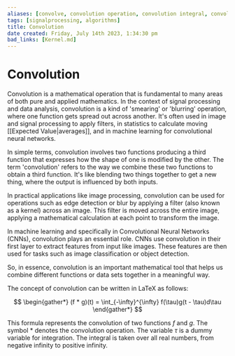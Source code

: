```yaml
---
aliases: [convolve, convolution operation, convolution integral, convolution integration]
tags: [signalprocessing, algorithms]
title: Convolution
date created: Friday, July 14th 2023, 1:34:30 pm
bad_links: [Kernel.md]
---
```

# Convolution

Convolution is a mathematical operation that is fundamental to many areas of both pure and applied mathematics. In the context of signal processing and data analysis, convolution is a kind of 'smearing' or 'blurring' operation, where one function gets spread out across another. It's often used in image and signal processing to apply filters, in statistics to calculate moving [[Expected Value|averages]], and in machine learning for convolutional neural networks.

In simple terms, convolution involves two functions producing a third function that expresses how the shape of one is modified by the other. The term 'convolution' refers to the way we combine these two functions to obtain a third function. It's like blending two things together to get a new thing, where the output is influenced by both inputs.

In practical applications like image processing, convolution can be used for operations such as edge detection or blur by applying a filter (also known as a kernel) across an image. This filter is moved across the entire image, applying a mathematical calculation at each point to transform the image.

In machine learning and specifically in Convolutional Neural Networks (CNNs), convolution plays an essential role. CNNs use convolution in their first layer to extract features from input like images. These features are then used for tasks such as image classification or object detection.

So, in essence, convolution is an important mathematical tool that helps us combine different functions or data sets together in a meaningful way.

The concept of convolution can be written in LaTeX as follows:

$$
\begin{gather*} 
(f * g)(t) = \int_{-\infty}^{\infty} f(\tau)g(t - \tau)d\tau
\end{gather*}
$$

This formula represents the convolution of two functions $f$ and $g$. The symbol $*$ denotes the convolution operation. The variable $\tau$ is a dummy variable for integration. The integral is taken over all real numbers, from negative infinity to positive infinity.
